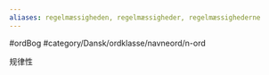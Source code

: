 ```yaml
---
aliases: regelmæssigheden, regelmæssigheder, regelmæssighederne
---
```

#ordBog #category/Dansk/ordklasse/navneord/n-ord 

规律性